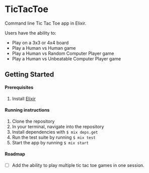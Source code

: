 # TicTacToe

Command line Tic Tac Toe app in Elixir.

Users have the ability to:
- Play on a 3x3 or 4x4 board
- Play a Human vs Human game
- Play a Human vs Random Computer Player game
- Play a Human vs Unbeatable Computer Player game

## Getting Started

#### Prerequisites
1. Install [Elixir](https://elixir-lang.org/install.html)

#### Running instructions

1. Clone the repository
2. In your terminal, navigate into the repository
3. Install dependencies with `$ mix deps.get`
4. Run the test suite by running `$ mix test`
5. Start the app by running `$ mix start`

#### Roadmap

- [ ] Add the ability to play multiple tic tac toe games in one session.
